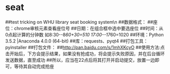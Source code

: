 # seat
##test tricking on WHU library seat booking system\n
##数据格式：
##座位：chrome审核元素查看座位号
##日期：在组合框中选中要选座位
##时间：从0点起计算的分钟数 如8:30--8*60+30=510 17:00--17*60=1020
##环境：Python 3.5.2 |Anaconda 4.0.0 (64-bit)
##库：requests、pyqt4
##打包工具：pyinstaller
##打包文件：
##http://pan.baidu.com/s/1mhXKcyO
##使用方法:点击开始后，下方会提示结果，如果没有抢成功，将会提示失败原因，并在后台循环发送数据，直至成功
##所以，应当在22点后将其打开并启动提交，放置一边即可，等待其自动完成抢座
